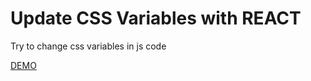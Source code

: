 # Update CSS Variables with REACT

Try to change css variables in js code

[DEMO](https://codepen.io/kpem/pen/ygPRmY)